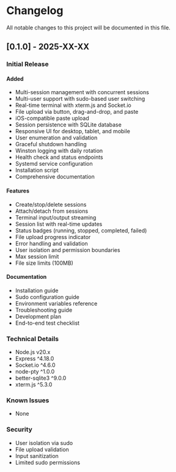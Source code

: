 # Changelog

All notable changes to this project will be documented in this file.

## [0.1.0] - 2025-XX-XX

### Initial Release

#### Added
- Multi-session management with concurrent sessions
- Multi-user support with sudo-based user switching
- Real-time terminal with xterm.js and Socket.io
- File upload via button, drag-and-drop, and paste
- iOS-compatible paste upload
- Session persistence with SQLite database
- Responsive UI for desktop, tablet, and mobile
- User enumeration and validation
- Graceful shutdown handling
- Winston logging with daily rotation
- Health check and status endpoints
- Systemd service configuration
- Installation script
- Comprehensive documentation

#### Features
- Create/stop/delete sessions
- Attach/detach from sessions
- Terminal input/output streaming
- Session list with real-time updates
- Status badges (running, stopped, completed, failed)
- File upload progress indicator
- Error handling and validation
- User isolation and permission boundaries
- Max session limit
- File size limits (100MB)

#### Documentation
- Installation guide
- Sudo configuration guide
- Environment variables reference
- Troubleshooting guide
- Development plan
- End-to-end test checklist

### Technical Details
- Node.js v20.x
- Express ^4.18.0
- Socket.io ^4.6.0
- node-pty ^1.0.0
- better-sqlite3 ^9.0.0
- xterm.js ^5.3.0

### Known Issues
- None

### Security
- User isolation via sudo
- File upload validation
- Input sanitization
- Limited sudo permissions
